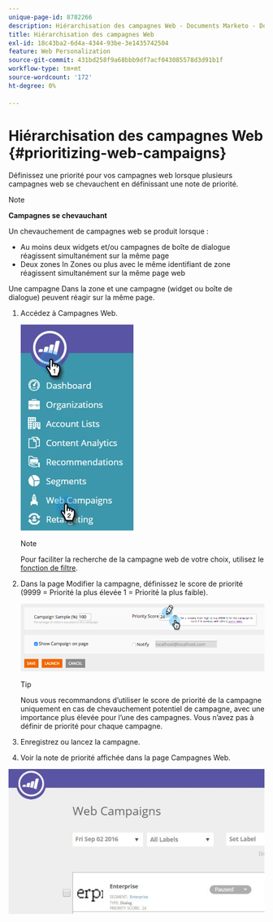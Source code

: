 ```yaml
---
unique-page-id: 8782266
description: Hiérarchisation des campagnes Web - Documents Marketo - Documentation du produit
title: Hiérarchisation des campagnes Web
exl-id: 18c43ba2-6d4a-4344-93be-3e1435742504
feature: Web Personalization
source-git-commit: 431bd258f9a68bbb9df7acf043085578d3d91b1f
workflow-type: tm+mt
source-wordcount: '172'
ht-degree: 0%

---
```


# Hiérarchisation des campagnes Web {#prioritizing-web-campaigns}

Définissez une priorité pour vos campagnes web lorsque plusieurs campagnes web se chevauchent en définissant une note de priorité.

>[!NOTE]
>
>**Campagnes se chevauchant**
>
>Un chevauchement de campagnes web se produit lorsque :
>
>* Au moins deux widgets et/ou campagnes de boîte de dialogue réagissent simultanément sur la même page
>* Deux zones In Zones ou plus avec le même identifiant de zone réagissent simultanément sur la même page web
>
>Une campagne Dans la zone et une campagne (widget ou boîte de dialogue) peuvent réagir sur la même page.

1. Accédez à Campagnes Web.

   ![](assets/web-campaigns-hand-6.jpg)

   >[!NOTE]
   >
   >Pour faciliter la recherche de la campagne web de votre choix, utilisez le [fonction de filtre](/help/marketo/product-docs/web-personalization/working-with-web-campaigns/filter-web-campaigns.md).

1. Dans la page Modifier la campagne, définissez le score de priorité (9999 = Priorité la plus élevée 1 = Priorité la plus faible).

   ![](assets/image2015-7-9-20-3a20-3a58.png)

   >[!TIP]
   >
   >Nous vous recommandons d’utiliser le score de priorité de la campagne uniquement en cas de chevauchement potentiel de campagne, avec une importance plus élevée pour l’une des campagnes. Vous n’avez pas à définir de priorité pour chaque campagne.

1. Enregistrez ou lancez la campagne.

1. Voir la note de priorité affichée dans la page Campagnes Web.

![](assets/web-campaign-priority-score.jpg)
